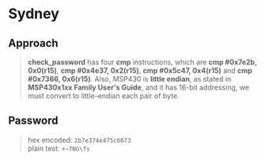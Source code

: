 
# Sydney

## Approach

> **check_password** has four **cmp** instructions, which are **cmp #0x7e2b, 0x0(r15)**, **cmp #0x4e37, 0x2(r15)**, **cmp #0x5c47, 0x4(r15)** and **cmp #0x7366, 0x6(r15)**. Also, MSP430 is **little endian**, as stated in **MSP430x1xx Family User's Guide**, and it has 16-bit addressing, we must convert to little-endian each pair of byte.

## Password

> hex encoded: `2b7e374e475c6673`\
plain test: `+~7NG\fs`
